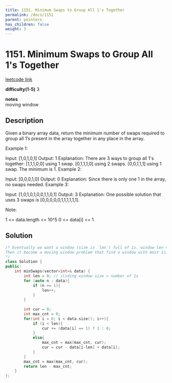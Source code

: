 ```yaml
---
title: 1151. Minimum Swaps to Group All 1's Together
permalink: /docs/1151
parent: pointers
has_children: false
weight: 3
---
```

# 1151. Minimum Swaps to Group All 1's Together
[leetcode link](https://leetcode.com/problems/minimum-swaps-to-group-all-1s-together/)

**difficulty(1-5)** 
3

**notes**   
moving window

## Description
Given a binary array data, return the minimum number of swaps required to group all 1’s present in the array together in any place in the array.

 

Example 1:

Input: [1,0,1,0,1]
Output: 1
Explanation: 
There are 3 ways to group all 1's together:
[1,1,1,0,0] using 1 swap.
[0,1,1,1,0] using 2 swaps.
[0,0,1,1,1] using 1 swap.
The minimum is 1.
Example 2:

Input: [0,0,0,1,0]
Output: 0
Explanation: 
Since there is only one 1 in the array, no swaps needed.
Example 3:

Input: [1,0,1,0,1,0,0,1,1,0,1]
Output: 3
Explanation: 
One possible solution that uses 3 swaps is [0,0,0,0,0,1,1,1,1,1,1].
 

Note:

1 <= data.length <= 10^5
0 <= data[i] <= 1

## Solution
```c++
/* Eventually we want a window (size is `len`) full of 1s. window len = number of 1s.
Then it become a moving window problem that find a window with most 1s, the minimum movement is (total 1s - len)
*/
class Solution {
public:
    int minSwaps(vector<int>& data) {
        int len = 0; // sliding window size = number of 1s
        for (auto n : data){
            if (n == 1){
                len++;
            }
        }
        
        int cur = 0;
        int max_cnt = 0;
        for(int i = 0; i < data.size(); i++){
            if (i < len){
                cur += (data[i] == 1) ? 1 : 0;
            }
            else{
                max_cnt = max(max_cnt, cur);
                cur = cur - data[i-len] + data[i];
            }
        }
        max_cnt = max(max_cnt, cur);
        return len - max_cnt;
    }
};
```

<!-- 
Default label
{: .label }

Blue label
{: .label .label-blue }

Stable
{: .label .label-green }

New release
{: .label .label-purple }

Coming soon
{: .label .label-yellow }

Deprecated
{: .label .label-red } -->
